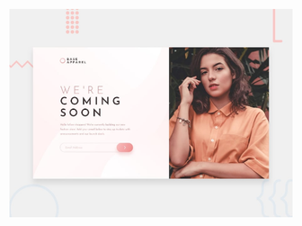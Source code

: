 ![Design preview for the Base Apparel coming soon page coding challenge](./design/desktop-preview.jpg)
